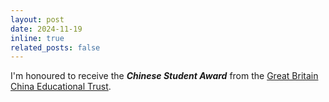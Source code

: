 ```yaml
---
layout: post
date: 2024-11-19
inline: true
related_posts: false
---
```


I'm honoured to receive the ***Chinese Student Award*** from the [Great Britain China Educational Trust](https://gbcc.org.uk/). 
